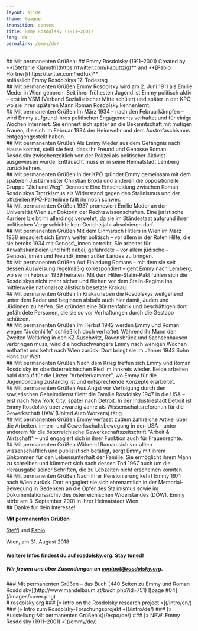 ```yaml
---
layout: slide
theme: league
transition: convex
title: Emmy Rosdolsky (1911–2001)
lang: de
permalink: /emmy/de/
---
```


<section data-markdown>
## Mit permanenten Grüßen:
## Emmy Rosdolsky (1911–2001)
Created by **[Stefanie Klamuth](https://twitter.com/kaputtzig)** and **[Pablo Hörtner](https://twitter.com/redtux)**<br>
anlässlich Emmy Rosdolskys 17. Todestag
</section>

<section data-markdown>
## Mit permanenten Grüßen
Emmy Rosdolsky wird am 2. Juni 1911 als Emilie Meder in Wien geboren. Seit ihrer frühesten Jugend ist Emmy politisch aktiv – erst im VSM (Verband Sozialistischer Mittelschüler) und später in der KPÖ, wo sie ihren späteren Mann Roman Rosdolsky kennenlernt.
</section>

<section data-markdown>
## Mit permanenten Grüßen
Im März 1934 – nach den Februarkämpfen – wird Emmy aufgrund ihres politischen Engagements verhaftet und für einige Wochen interniert. Sie erinnert sich später an die Bekanntschaft mit mutigen Frauen, die sich im Februar 1934 der Heimwehr und dem Austrofaschismus entgegengestellt haben. 
</section>

<section data-markdown>
## Mit permanenten Grüßen
Als Emmy Meder aus dem Gefängnis nach Hause kommt, stellt sie fest, dass ihr Freund und Genosse Roman Rosdolsky zwischenzeitlich von der Polizei als politischer Aktivist ausgewiesen wurde. Enttäuscht muss er in seine Heimatstadt Lemberg zurückkehren.
</section>

<section data-markdown>
## Mit permanenten Grüßen
In der KPÖ gründet Emmy gemeinsam mit dem späteren Justizminister Christian Broda und anderen die oppositionelle Gruppe "Ziel und Weg". Dennoch: Eine Entscheidung zwischen Roman Rosdolskys Trotzkismus als Widerstand gegen den Stalinismus und der offiziellen KPÖ-Parteilinie fällt ihr noch schwer.
</section>

<section data-markdown>
## Mit permanenten Grüßen
1937 promoviert Emilie Meder an der Universität Wien zur Doktorin der Rechtswissenschaften. Eine juristische Karriere bleibt ihr allerdings verwehrt, da sie im Ständestaat aufgrund ihrer politischen Vorgeschichte kein Gerichtsjahr absolvieren darf.
</section>

<section data-markdown>
## Mit permanenten Grüßen
Mit dem Einmarsch Hitlers in Wien im März 1938 engagiert sich Emmy weiter politisch – vor allem in der Roten Hilfe, die sie bereits 1934 mit Genoss\_innen betreibt. Sie arbeitet für Anwaltskanzleien und hilft dabei, gefährdete – vor allem jüdische – Genoss\_innen und Freund\_innen außer Landes zu bringen.
</section>

<section data-markdown>
## Mit permanenten Grüßen
Auf Einladung Romans – mit dem sie seit dessen Ausweisung regelmäßig korrespondiert – geht Emmy nach Lemberg, wo sie im Februar 1939 heiraten. Mit dem Hitler-Stalin-Pakt fühlen sich die Rosdolskys nicht mehr sicher und fliehen vor dem Stalin-Regime ins mittlerweile nationalsozialistisch besetzte Krakau.
</section>

<section data-markdown>
## Mit permanenten Grüßen
In Krakau leben die Rosdolskys weitgehend unter dem Radar und beginnen alsbald auch hier damit, Juden und Jüdinnen zu helfen. Sie gründen eine Bürstenfabrik und beschäftigen dort gefährdete Personen, die sie so vor Verhaftungen durch die Gestapo schützen.
</section>

<section data-markdown>
## Mit permanenten Grüßen
Im Herbst 1942 werden Emmy und Roman wegen "Judenhilfe" schließlich doch verhaftet. Während ihr Mann den Zweiten Weltkrieg in den KZ Auschwitz, Ravensbrück und Sachsenhausen verbringen muss, wird die hochschwangere Emmy nach wenigen Wochen enthaftet und kehrt nach Wien zurück. Dort bringt sie im Jänner 1943 Sohn Hans zur Welt.
</section>

<section data-markdown>
## Mit permanenten Grüßen
Nach dem Krieg treffen sich Emmy und Roman Rosdolsky im oberösterreichischen Ried im Innkreis wieder. Beide arbeiten bald darauf für die Linzer "Arbeiterkammer", wo Emmy für die Jugendbildung zuständig ist und entsprechende Konzepte erarbeitet.
</section>

<section data-markdown>
## Mit permanenten Grüßen
Aus Angst vor Verfolgung durch den sowjetischen Geheimdienst flieht die Familie Rosdolsky 1947 in die USA – erst nach New York City, später nach Detroit. In der Industriestadt Detroit ist Emmy Rosdolsky über zwanzig Jahre als Wissenschaftsreferentin für die Gewerkschaft UAW (United Auto Workers) tätig.
</section>

<section data-markdown>
## Mit permanenten Grüßen
Emmy verfasst zudem zahlreiche Artikel über die Arbeiter\_innen- und Gewerkschaftsbewegung in den USA – unter anderem für die österreichische Gewerkschaftszeitschrift "Arbeit & Wirtschaft" – und engagiert sich in ihrer Funktion auch für Frauenrechte.
</section>

<section data-markdown>
## Mit permanenten Grüßen
Während Roman sich vor allem wissenschaftlich und publizistisch betätigt, sorgt Emmy mit ihrem Einkommen für den Lebensunterhalt der Familie. Sie ermöglicht ihrem Mann zu schreiben und kümmert sich nach dessen Tod 1967 auch um die Herausgabe seiner Schriften, die zu Lebzeiten nicht erscheinen konnten. 
</section>

<section data-markdown>
## Mit permanenten Grüßen
Nach ihrer Pensionierung kehrt Emmy 1971 nach Wien zurück. Dort engagiert sie sich ehrenamtlich in der Memorial-Bewegung in Gedenken an die Opfer des Stalinismus sowie im Dokumentationsarchiv des österreichischen Widerstandes (DÖW). Emmy stirbt am 3. September 2001 in ihrer Heimatstadt Wien.
</section>

<section data-markdown>
## Danke für dein Interesse!

**Mit permanenten Grüßen**

[Steffi](https://twitter.com/kaputtzig) und [Pablo](https://twitter.com/redtux)

Wien, am 31. August 2018

#### Weitere Infos findest du auf [rosdolsky.org](https://rosdolsky.org/). Stay tuned!
##### Wir freuen uns über Zusendungen an [contact@rosdolsky.org](mailto:contact@rosdolsky.org).
</section>


<section data-markdown>
### Mit permanenten Grüßen – das Buch
[440 Seiten zu Emmy und Roman Rosdolsky](http://www.mandelbaum.at/buch.php?id=751)
![page #04](/images/cover.png)
</section>


<section data-markdown>
# rosdolsky.org
### [» Intro on the Rosdolsky research project «](/intro/en/)
### [» Intro zum Rosdolsky-Forschungsprojekt «](/intro/de/)
### [» Ausstellung Mit permanenten Grüßen «](/expo/de/)
### [» NEW: Emmy Rosdolsky (1911–2001) «](/emmy/de/)
</section>
